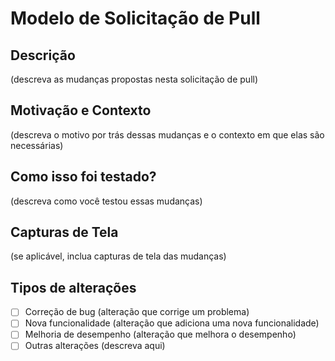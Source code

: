 # Modelo de Solicitação de Pull

## Descrição

(descreva as mudanças propostas nesta solicitação de pull)

## Motivação e Contexto

(descreva o motivo por trás dessas mudanças e o contexto em que elas são necessárias)

## Como isso foi testado?

(descreva como você testou essas mudanças)

## Capturas de Tela

(se aplicável, inclua capturas de tela das mudanças)

## Tipos de alterações

- [ ] Correção de bug (alteração que corrige um problema)
- [ ] Nova funcionalidade (alteração que adiciona uma nova funcionalidade)
- [ ] Melhoria de desempenho (alteração que melhora o desempenho)
- [ ] Outras alterações (descreva aqui)

